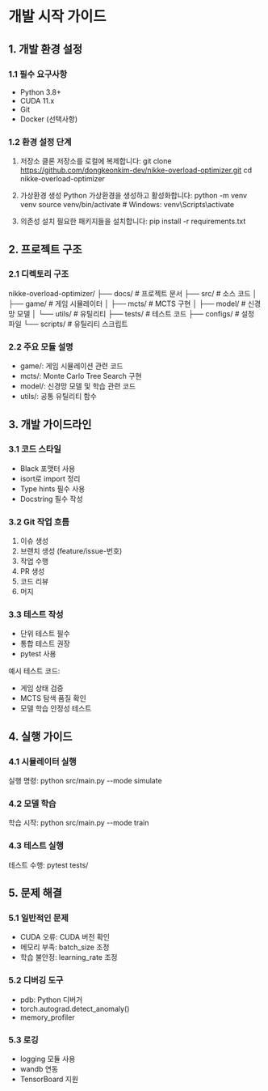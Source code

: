 # 개발 시작 가이드

## 1. 개발 환경 설정

### 1.1 필수 요구사항
- Python 3.8+
- CUDA 11.x
- Git
- Docker (선택사항)

### 1.2 환경 설정 단계

1. 저장소 클론
   저장소를 로컬에 복제합니다:
   git clone https://github.com/dongkeonkim-dev/nikke-overload-optimizer.git
   cd nikke-overload-optimizer

2. 가상환경 생성
   Python 가상환경을 생성하고 활성화합니다:
   python -m venv venv
   source venv/bin/activate  # Windows: venv\Scripts\activate

3. 의존성 설치
   필요한 패키지들을 설치합니다:
   pip install -r requirements.txt

## 2. 프로젝트 구조

### 2.1 디렉토리 구조

nikke-overload-optimizer/
├── docs/               # 프로젝트 문서
├── src/               # 소스 코드
│   ├── game/         # 게임 시뮬레이터
│   ├── mcts/         # MCTS 구현
│   ├── model/        # 신경망 모델
│   └── utils/        # 유틸리티
├── tests/             # 테스트 코드
├── configs/           # 설정 파일
└── scripts/           # 유틸리티 스크립트

### 2.2 주요 모듈 설명
- game/: 게임 시뮬레이션 관련 코드
- mcts/: Monte Carlo Tree Search 구현
- model/: 신경망 모델 및 학습 관련 코드
- utils/: 공통 유틸리티 함수

## 3. 개발 가이드라인

### 3.1 코드 스타일
- Black 포맷터 사용
- isort로 import 정리
- Type hints 필수 사용
- Docstring 필수 작성

### 3.2 Git 작업 흐름
1. 이슈 생성
2. 브랜치 생성 (feature/issue-번호)
3. 작업 수행
4. PR 생성
5. 코드 리뷰
6. 머지

### 3.3 테스트 작성
- 단위 테스트 필수
- 통합 테스트 권장
- pytest 사용

예시 테스트 코드:
- 게임 상태 검증
- MCTS 탐색 품질 확인
- 모델 학습 안정성 테스트

## 4. 실행 가이드

### 4.1 시뮬레이터 실행
실행 명령:
python src/main.py --mode simulate

### 4.2 모델 학습
학습 시작:
python src/main.py --mode train

### 4.3 테스트 실행
테스트 수행:
pytest tests/

## 5. 문제 해결

### 5.1 일반적인 문제
- CUDA 오류: CUDA 버전 확인
- 메모리 부족: batch_size 조정
- 학습 불안정: learning_rate 조정

### 5.2 디버깅 도구
- pdb: Python 디버거
- torch.autograd.detect_anomaly()
- memory_profiler

### 5.3 로깅
- logging 모듈 사용
- wandb 연동
- TensorBoard 지원 